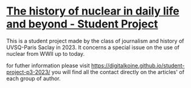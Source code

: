 
# <a href="https://digitalkoine.github.io/student-project-p3-2023/">The history of nuclear in daily life and beyond - Student Project</a>


This is a student project made by the class of journalism and history of UVSQ-Paris Saclay in 2023. It concerns a special issue on the use of nuclear from WWII up to today.

for futher information please visit https://digitalkoine.github.io/student-project-p3-2023/ you will find all the contact directly on the articles' of each group of author.

